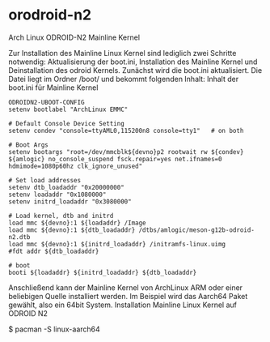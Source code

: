 # orodroid-n2

Arch Linux ODROID-N2 Mainline Kernel

Zur Installation des Mainline Linux Kernel sind lediglich zwei Schritte notwendig: Aktualisierung der boot.ini, Installation des Mainline Kernel und Deinstallation des odroid Kernels. Zunächst wird die boot.ini aktualisiert. Die Datei liegt im Ordner /boot/ und bekommt folgenden Inhalt:
Inhalt der boot.ini für Mainline Kernel
```
ODROIDN2-UBOOT-CONFIG
setenv bootlabel "ArchLinux EMMC"

# Default Console Device Setting
setenv condev "console=ttyAML0,115200n8 console=tty1"   # on both

# Boot Args
setenv bootargs "root=/dev/mmcblk${devno}p2 rootwait rw ${condev} ${amlogic} no_console_suspend fsck.repair=yes net.ifnames=0 hdmimode=1080p60hz clk_ignore_unused"

# Set load addresses
setenv dtb_loadaddr "0x20000000"
setenv loadaddr "0x1080000"
setenv initrd_loadaddr "0x3080000"

# Load kernel, dtb and initrd
load mmc ${devno}:1 ${loadaddr} /Image
load mmc ${devno}:1 ${dtb_loadaddr} /dtbs/amlogic/meson-g12b-odroid-n2.dtb
load mmc ${devno}:1 ${initrd_loadaddr} /initramfs-linux.uimg
#fdt addr ${dtb_loadaddr}

# boot
booti ${loadaddr} ${initrd_loadaddr} ${dtb_loadaddr}
```

Anschließend kann der Mainline Kernel von ArchLinux ARM oder einer beliebigen Quelle installiert werden.
Im Beispiel wird das Aarch64 Paket gewählt, also ein 64bit System.
Installation Mainline Linux Kernel auf ODROID N2

$ pacman -S linux-aarch64

